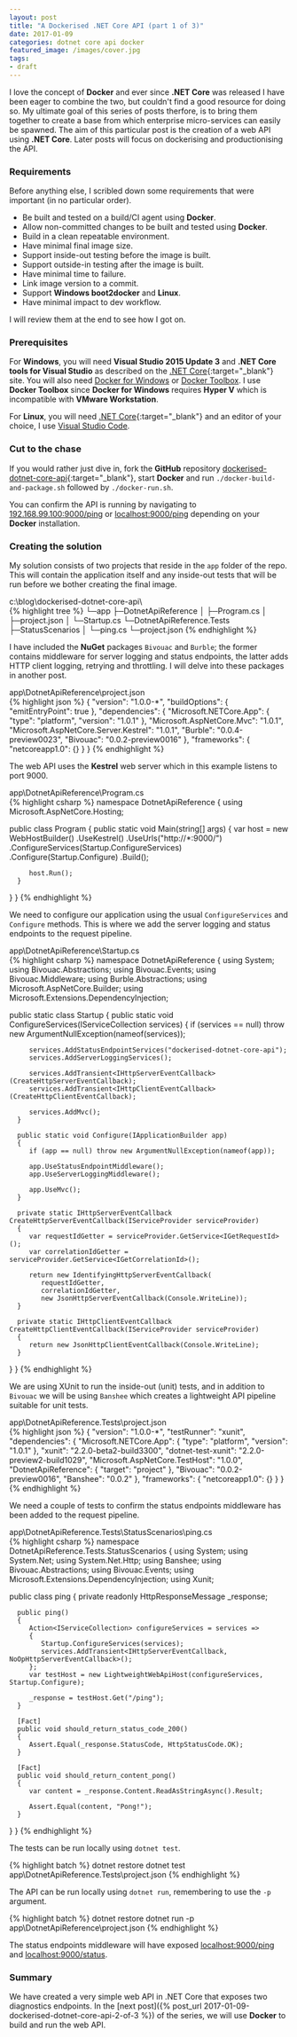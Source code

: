 ```yaml
---
layout: post
title: "A Dockerised .NET Core API (part 1 of 3)"
date: 2017-01-09
categories: dotnet core api docker
featured_image: /images/cover.jpg
tags:
- draft
---
```

I love the concept of **Docker** and ever since **.NET Core** was released I have been eager to combine the two, but couldn't find a good resource for doing so. My ultimate goal of this series of posts therfore, is to bring them together to create a base from which enterprise micro-services can easily be spawned. The aim of this particular post is the creation of a web API using **.NET Core**. Later posts will focus on dockerising and productionising the API.

### Requirements
Before anything else, I scribled down some requirements that were important (in no particular order).

- Be built and tested on a build/CI agent using **Docker**.
- Allow non-committed changes to be built and tested using **Docker**.
- Build in a clean repeatable environment.
- Have minimal final image size.
- Support inside-out testing before the image is built.
- Support outside-in testing after the image is built.
- Have minimal time to failure.
- Link image version to a commit.
- Support **Windows boot2docker** and **Linux**.
- Have minimal impact to dev workflow.

I will review them at the end to see how I got on.

### Prerequisites
For **Windows**, you will need **Visual Studio 2015 Update 3** and **.NET Core tools for Visual Studio** as described on the [.NET Core](https://www.microsoft.com/net/core#windows){:target="_blank"} site. You will also need [Docker for Windows](https://www.docker.com/products/docker#/windows) or [Docker Toolbox](https://www.docker.com/products/docker-toolbox). I use **Docker Toolbox** since **Docker for Windows** requires **Hyper V** which is incompatible with **VMware Workstation**.

For **Linux**, you will need [.NET Core](https://www.microsoft.com/net/core#linuxubuntu){:target="_blank"} and an editor of your choice, I use [Visual Studio Code](https://code.visualstudio.com/docs/setup/linux).

### Cut to the chase
If you would rather just dive in, fork the **GitHub** repository [dockerised-dotnet-core-api](https://github.com/acraven/dockerised-dotnet-core-api){:target="_blank"}, start **Docker** and run `./docker-build-and-package.sh` followed by `./docker-run.sh`.

You can confirm the API is running by navigating to [192.168.99.100:9000/ping](http://192.168.99.100:9000/ping) or [localhost:9000/ping](http://localhost:9000/ping) depending on your **Docker** installation. 

### Creating the solution
My solution consists of two projects that reside in the `app` folder of the repo. This will contain the application itself and any inside-out tests that will be run before we bother creating the final image.

<div class="figcaption">c:\blog\dockerised-dotnet-core-api\</div>
{% highlight tree %}
 └─app
    ├─DotnetApiReference
    │  ├─Program.cs
    │  ├─project.json
    │  └─Startup.cs
    └─DotnetApiReference.Tests
       ├─StatusScenarios
       │  └─ping.cs
       └─project.json
{% endhighlight %}

I have included the **NuGet** packages `Bivouac` and `Burble`; the former contains middleware for server logging and status endpoints, the latter adds HTTP client logging, retrying and throttling. I will delve into these packages in another post.

<div class="figcaption">app\DotnetApiReference\project.json</div>
{% highlight json %}
{
   "version": "1.0.0-*",
   "buildOptions": {
      "emitEntryPoint": true
   },
   "dependencies": {
      "Microsoft.NETCore.App": {
         "type": "platform",
         "version": "1.0.1"
      },
      "Microsoft.AspNetCore.Mvc": "1.0.1",
      "Microsoft.AspNetCore.Server.Kestrel": "1.0.1",
      "Burble": "0.0.4-preview0023",
      "Bivouac": "0.0.2-preview0016"
   },
   "frameworks": {
      "netcoreapp1.0": {}
   }
}
{% endhighlight %}

The web API uses the **Kestrel** web server which in this example listens to port 9000.

<div class="figcaption">app\DotnetApiReference\Program.cs</div>
{% highlight csharp %}
namespace DotnetApiReference
{
   using Microsoft.AspNetCore.Hosting;

   public class Program
   {
      public static void Main(string[] args)
      {
         var host = new WebHostBuilder()
             .UseKestrel()
             .UseUrls("http://*:9000/")
             .ConfigureServices(Startup.ConfigureServices)
             .Configure(Startup.Configure)
             .Build();

         host.Run();
      }
   }
}
{% endhighlight %}

We need to configure our application using the usual `ConfigureServices` and `Configure` methods. This is where we add the server logging and status endpoints to the request pipeline.

<div class="figcaption">app\DotnetApiReference\Startup.cs</div>
{% highlight csharp %}
namespace DotnetApiReference
{
   using System;
   using Bivouac.Abstractions;
   using Bivouac.Events;
   using Bivouac.Middleware;
   using Burble.Abstractions;
   using Microsoft.AspNetCore.Builder;
   using Microsoft.Extensions.DependencyInjection;

   public static class Startup
   {
      public static void ConfigureServices(IServiceCollection services)
      {
         if (services == null) throw new ArgumentNullException(nameof(services));

         services.AddStatusEndpointServices("dockerised-dotnet-core-api");
         services.AddServerLoggingServices();

         services.AddTransient<IHttpServerEventCallback>(CreateHttpServerEventCallback);
         services.AddTransient<IHttpClientEventCallback>(CreateHttpClientEventCallback);

         services.AddMvc();
      }

      public static void Configure(IApplicationBuilder app)
      {
         if (app == null) throw new ArgumentNullException(nameof(app));

         app.UseStatusEndpointMiddleware();
         app.UseServerLoggingMiddleware();

         app.UseMvc();
      }

      private static IHttpServerEventCallback CreateHttpServerEventCallback(IServiceProvider serviceProvider)
      {
         var requestIdGetter = serviceProvider.GetService<IGetRequestId>();
         var correlationIdGetter = serviceProvider.GetService<IGetCorrelationId>();

         return new IdentifyingHttpServerEventCallback(
            requestIdGetter,
            correlationIdGetter,
            new JsonHttpServerEventCallback(Console.WriteLine));
      }

      private static IHttpClientEventCallback CreateHttpClientEventCallback(IServiceProvider serviceProvider)
      {
         return new JsonHttpClientEventCallback(Console.WriteLine);
      }
   }
}
{% endhighlight %}

We are using XUnit to run the inside-out (unit) tests, and in addition to `Bivouac` we will be using `Banshee` which creates a lightweight API pipeline suitable for unit tests.

<div class="figcaption">app\DotnetApiReference.Tests\project.json</div>
{% highlight json %}
{
   "version": "1.0.0-*",
   "testRunner": "xunit",
   "dependencies": {
      "Microsoft.NETCore.App": {
         "type": "platform",
         "version": "1.0.1"
      },
      "xunit": "2.2.0-beta2-build3300",
      "dotnet-test-xunit": "2.2.0-preview2-build1029",
      "Microsoft.AspNetCore.TestHost": "1.0.0",
      "DotnetApiReference": { "target": "project" },
      "Bivouac": "0.0.2-preview0016",
      "Banshee": "0.0.2"
   },
   "frameworks": {
      "netcoreapp1.0": {}
   }
}
{% endhighlight %}

We need a couple of tests to confirm the status endpoints middleware has been added to the request pipeline.

<div class="figcaption">app\DotnetApiReference.Tests\StatusScenarios\ping.cs</div>
{% highlight csharp %}
namespace DotnetApiReference.Tests.StatusScenarios
{
   using System;
   using System.Net;
   using System.Net.Http;
   using Banshee;
   using Bivouac.Abstractions;
   using Bivouac.Events;
   using Microsoft.Extensions.DependencyInjection;
   using Xunit;

   public class ping
   {
      private readonly HttpResponseMessage _response;

      public ping()
      {
         Action<IServiceCollection> configureServices = services =>
         {
            Startup.ConfigureServices(services);
            services.AddTransient<IHttpServerEventCallback, NoOpHttpServerEventCallback>();
         };
         var testHost = new LightweightWebApiHost(configureServices, Startup.Configure);

         _response = testHost.Get("/ping");
      }

      [Fact]
      public void should_return_status_code_200()
      {
         Assert.Equal(_response.StatusCode, HttpStatusCode.OK);
      }

      [Fact]
      public void should_return_content_pong()
      {
         var content = _response.Content.ReadAsStringAsync().Result;

         Assert.Equal(content, "Pong!");
      }
   }
}
{% endhighlight %}

The tests can be run locally using `dotnet test`.  

{% highlight batch %}
dotnet restore
dotnet test app\DotnetApiReference.Tests\project.json
{% endhighlight %}

The API can be run locally using `dotnet run`, remembering to use the `-p` argument.

{% highlight batch %}
dotnet restore
dotnet run -p app\DotnetApiReference\project.json
{% endhighlight %}

The status endpoints middleware will have exposed [localhost:9000/ping](http://localhost:9000/ping) and [localhost:9000/status](http://localhost:9000/status).

### Summary
We have created a very simple web API in .NET Core that exposes two diagnostics endpoints. In the [next post]({% post_url 2017-01-09-dockerised-dotnet-core-api-2-of-3 %}) of the series, we will use **Docker** to build and run the web API.
